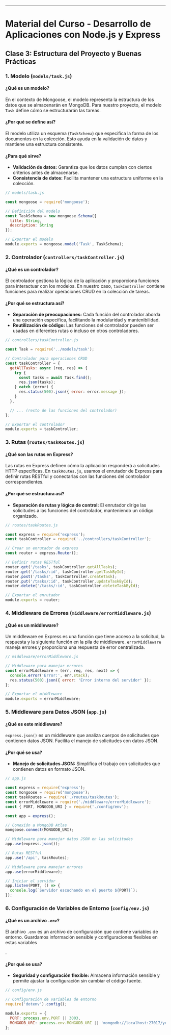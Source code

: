 ---

# Material del Curso - Desarrollo de Aplicaciones con Node.js y Express

## Clase 3: Estructura del Proyecto y Buenas Prácticas

### 1. Modelo (`models/task.js`)

#### ¿Qué es un modelo?
En el contexto de Mongoose, el modelo representa la estructura de los datos que se almacenarán en MongoDB. Para nuestro proyecto, el modelo `Task` define cómo se estructurarán las tareas.

#### ¿Por qué se define así?
El modelo utiliza un esquema (`TaskSchema`) que especifica la forma de los documentos en la colección. Esto ayuda en la validación de datos y mantiene una estructura consistente.

#### ¿Para qué sirve?
- **Validación de datos:** Garantiza que los datos cumplan con ciertos criterios antes de almacenarse.
- **Consistencia de datos:** Facilita mantener una estructura uniforme en la colección.

```javascript
// models/task.js

const mongoose = require('mongoose');

// Definición del modelo
const TaskSchema = new mongoose.Schema({
  title: String,
  description: String
});

// Exportar el modelo
module.exports = mongoose.model('Task', TaskSchema);
```

### 2. Controlador (`controllers/taskController.js`)

#### ¿Qué es un controlador?
El controlador gestiona la lógica de la aplicación y proporciona funciones para interactuar con los modelos. En nuestro caso, `taskController` contiene funciones para realizar operaciones CRUD en la colección de tareas.

#### ¿Por qué se estructura así?
- **Separación de preocupaciones:** Cada función del controlador aborda una operación específica, facilitando la modularidad y mantenibilidad.
- **Reutilización de código:** Las funciones del controlador pueden ser usadas en diferentes rutas o incluso en otros controladores.

```javascript
// controllers/taskController.js

const Task = require('../models/task');

// Controlador para operaciones CRUD
const taskController = {
  getAllTasks: async (req, res) => {
    try {
      const tasks = await Task.find();
      res.json(tasks);
    } catch (error) {
      res.status(500).json({ error: error.message });
    }
  },

  // ... (resto de las funciones del controlador)
};

// Exportar el controlador
module.exports = taskController;
```

### 3. Rutas (`routes/taskRoutes.js`)

#### ¿Qué son las rutas en Express?
Las rutas en Express definen cómo la aplicación responderá a solicitudes HTTP específicas. En `taskRoutes.js`, usamos el enrutador de Express para definir rutas RESTful y conectarlas con las funciones del controlador correspondientes.

#### ¿Por qué se estructura así?
- **Separación de rutas y lógica de control:** El enrutador dirige las solicitudes a las funciones del controlador, manteniendo un código organizado.

```javascript
// routes/taskRoutes.js

const express = require('express');
const taskController = require('../controllers/taskController');

// Crear un enrutador de express
const router = express.Router();

// Definir rutas RESTful
router.get('/tasks', taskController.getAllTasks);
router.get('/tasks/:id', taskController.getTaskById);
router.post('/tasks', taskController.createTask);
router.put('/tasks/:id', taskController.updateTaskById);
router.delete('/tasks/:id', taskController.deleteTaskById);

// Exportar el enrutador
module.exports = router;
```

### 4. Middleware de Errores (`middleware/errorMiddleware.js`)

#### ¿Qué es un middleware?
Un middleware en Express es una función que tiene acceso a la solicitud, la respuesta y la siguiente función en la pila de middleware. `errorMiddleware` maneja errores y proporciona una respuesta de error centralizada.

```javascript
// middleware/errorMiddleware.js

// Middleware para manejar errores
const errorMiddleware = (err, req, res, next) => {
  console.error('Error:', err.stack);
  res.status(500).json({ error: 'Error interno del servidor' });
};

// Exportar el middleware
module.exports = errorMiddleware;
```

### 5. Middleware para Datos JSON (`app.js`)

#### ¿Qué es este middleware?
`express.json()` es un middleware que analiza cuerpos de solicitudes que contienen datos JSON. Facilita el manejo de solicitudes con datos JSON.

#### ¿Por qué se usa?
- **Manejo de solicitudes JSON:** Simplifica el trabajo con solicitudes que contienen datos en formato JSON.

```javascript
// app.js

const express = require('express');
const mongoose = require('mongoose');
const taskRoutes = require('./routes/taskRoutes');
const errorMiddleware = require('./middleware/errorMiddleware');
const { PORT, MONGODB_URI } = require('./config/env');

const app = express();

// Conexión a MongoDB Atlas
mongoose.connect(MONGODB_URI);

// Middleware para manejar datos JSON en las solicitudes
app.use(express.json());

// Rutas RESTful
app.use('/api', taskRoutes);

// Middleware para manejar errores
app.use(errorMiddleware);

// Iniciar el servidor
app.listen(PORT, () => {
  console.log(`Servidor escuchando en el puerto ${PORT}`);
});
```

### 6. Configuración de Variables de Entorno (`config/env.js`)

#### ¿Qué es un archivo `.env`?
El archivo `.env` es un archivo de configuración que contiene variables de entorno. Guardamos información sensible y configuraciones flexibles en estas variables

.

#### ¿Por qué se usa?
- **Seguridad y configuración flexible:** Almacena información sensible y permite ajustar la configuración sin cambiar el código fuente.

```javascript
// config/env.js

// Configuración de variables de entorno
require('dotenv').config();

module.exports = {
  PORT: process.env.PORT || 3003,
  MONGODB_URI: process.env.MONGODB_URI || 'mongodb://localhost:27017/yourdatabase'
};
```
